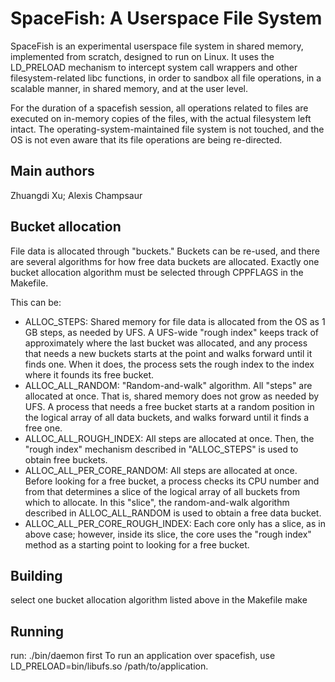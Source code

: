 SpaceFish: A Userspace File System
==================================

SpaceFish is an experimental userspace file system in shared memory,
implemented from scratch, designed to run on Linux.
It uses the LD_PRELOAD mechanism to intercept system call wrappers
and other filesystem-related libc functions, in order
to sandbox all file operations, in a scalable manner, in
shared memory, and at the user level.

For the duration of a spacefish session, all operations related
to files are executed on in-memory copies of the files,
with the actual filesystem left intact.
The operating-system-maintained file system is not touched,
and the OS is not even aware that its file operations
are being re-directed.

Main authors
------------
Zhuangdi Xu;
Alexis Champsaur

Bucket allocation
---------------------
File data is allocated through "buckets."
Buckets can be re-used, and there are several algorithms for how free
data buckets are allocated.
Exactly one bucket allocation algorithm must
be selected through CPPFLAGS in the Makefile.

This can be:
* ALLOC_STEPS: Shared memory for file data is allocated from
  the OS as 1 GB steps, as needed by UFS. A UFS-wide "rough index"
  keeps track of approximately where the last bucket was allocated,
  and any process that needs a new buckets starts at the point
  and walks forward until it finds one. When it does, the process
  sets the rough index to the index where it founds its free bucket.
* ALLOC_ALL_RANDOM: "Random-and-walk" algorithm.
  All "steps" are allocated at once. That is,
  shared memory does not grow as needed by UFS. A process that needs
  a free bucket starts at a random position in the logical array
  of all data buckets, and walks forward until it finds a free one.
* ALLOC_ALL_ROUGH_INDEX: All steps are allocated at once.
  Then, the "rough index" mechanism described in "ALLOC_STEPS" is used
  to obtain free buckets.
* ALLOC_ALL_PER_CORE_RANDOM: All steps are allocated at once.
  Before looking for a free bucket, a process checks its CPU
  number and from that determines a slice of the logical array of
  all buckets from which to allocate. In this "slice", the random-and-walk
  algorithm described in ALLOC_ALL_RANDOM is used to obtain a free
  data bucket.
* ALLOC_ALL_PER_CORE_ROUGH_INDEX: Each core only has a slice, as in above case;
  however, inside its slice, the core uses the "rough index" method
  as a starting point to looking for a free bucket.

Building
--------

select one bucket allocation algorithm listed above in the Makefile
make


Running
-------
run: ./bin/daemon first
To run an application over spacefish,
use LD_PRELOAD=bin/libufs.so /path/to/application.
